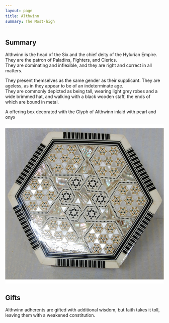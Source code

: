 ```yaml
---
layout: page
title: Althwinn
summary: The Most-high
---
```


## Summary

Althwinn is the head of the Six and the chief deity of the Hylurian Empire. They
are the patron of Paladins, Fighters, and Clerics.\
They are dominating and inflexible, and they are right and correct in all matters.

They present themselves as the same gender as their supplicant. They are
ageless, as in they appear to be of an indeterminate age.\
They are commonly depicted as being tall, wearing light grey robes and a wide brimmed
hat, and walking with a black wooden staff, the ends of which are bound in metal.

A offering box decorated with the Glyph of Althwinn inlaid with pearl and onyx

![Glyph of Althwinn](/assets/althwinn-glyph.jpg)

## Gifts

Althwinn adherents are gifted with additional wisdom, but faith takes it toll,
leaving them with a weakened constitution.
